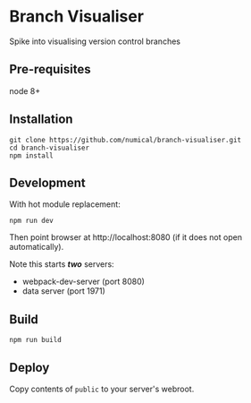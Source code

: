 # Branch Visualiser
Spike into visualising version control branches

## Pre-requisites
node 8+

## Installation
```
git clone https://github.com/numical/branch-visualiser.git
cd branch-visualiser
npm install
```

## Development
With hot module replacement:
```
npm run dev
```
Then point browser at http://localhost:8080 (if it does not open automatically).
  
Note this starts ***two*** servers:
* webpack-dev-server (port 8080)
* data server (port 1971) 

## Build
```
npm run build
```

## Deploy
Copy contents of ```public``` to your server's webroot.
